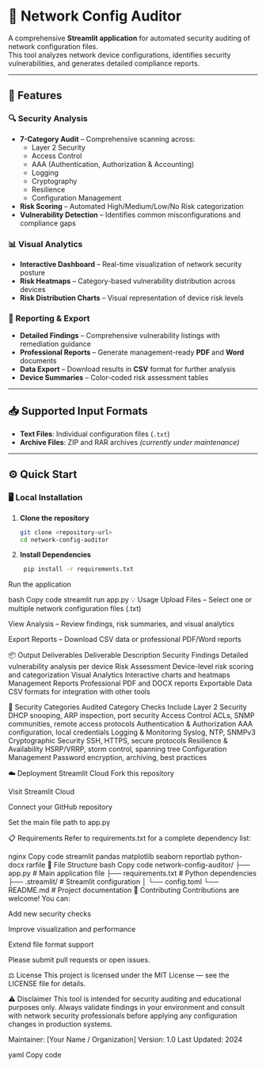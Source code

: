 # 🔐 Network Config Auditor

A comprehensive **Streamlit application** for automated security auditing of network configuration files.  
This tool analyzes network device configurations, identifies security vulnerabilities, and generates detailed compliance reports.

---

## 🚀 Features

### 🔍 Security Analysis
- **7-Category Audit** – Comprehensive scanning across:
  - Layer 2 Security  
  - Access Control  
  - AAA (Authentication, Authorization & Accounting)  
  - Logging  
  - Cryptography  
  - Resilience  
  - Configuration Management  
- **Risk Scoring** – Automated High/Medium/Low/No Risk categorization  
- **Vulnerability Detection** – Identifies common misconfigurations and compliance gaps  

### 📊 Visual Analytics
- **Interactive Dashboard** – Real-time visualization of network security posture  
- **Risk Heatmaps** – Category-based vulnerability distribution across devices  
- **Risk Distribution Charts** – Visual representation of device risk levels  

### 🧾 Reporting & Export
- **Detailed Findings** – Comprehensive vulnerability listings with remediation guidance  
- **Professional Reports** – Generate management-ready **PDF** and **Word** documents  
- **Data Export** – Download results in **CSV** format for further analysis  
- **Device Summaries** – Color-coded risk assessment tables  

---

## 📥 Supported Input Formats
- **Text Files**: Individual configuration files (`.txt`)  
- **Archive Files**: ZIP and RAR archives *(currently under maintenance)*  

---

## ⚙️ Quick Start

### 🖥️ Local Installation

1. **Clone the repository**
   ```bash
   git clone <repository-url>
   cd network-config-auditor

2. **Install Dependencies** 
   ```bash
    pip install -r requirements.txt
   
Run the application

bash
Copy code
streamlit run app.py
💡 Usage
Upload Files – Select one or multiple network configuration files (.txt)

View Analysis – Review findings, risk summaries, and visual analytics

Export Reports – Download CSV data or professional PDF/Word reports

📦 Output Deliverables
Deliverable	Description
Security Findings	Detailed vulnerability analysis per device
Risk Assessment	Device-level risk scoring and categorization
Visual Analytics	Interactive charts and heatmaps
Management Reports	Professional PDF and DOCX reports
Exportable Data	CSV formats for integration with other tools

🔎 Security Categories Audited
Category	Checks Include
Layer 2 Security	DHCP snooping, ARP inspection, port security
Access Control	ACLs, SNMP communities, remote access protocols
Authentication & Authorization	AAA configuration, local credentials
Logging & Monitoring	Syslog, NTP, SNMPv3
Cryptographic Security	SSH, HTTPS, secure protocols
Resilience & Availability	HSRP/VRRP, storm control, spanning tree
Configuration Management	Password encryption, archiving, best practices

☁️ Deployment
Streamlit Cloud
Fork this repository

Visit Streamlit Cloud

Connect your GitHub repository

Set the main file path to app.py

📋 Requirements
Refer to requirements.txt for a complete dependency list:

nginx
Copy code
streamlit
pandas
matplotlib
seaborn
reportlab
python-docx
rarfile
📁 File Structure
bash
Copy code
network-config-auditor/
├── app.py                 # Main application file
├── requirements.txt       # Python dependencies
├── .streamlit/            # Streamlit configuration
│   └── config.toml
└── README.md              # Project documentation
🤝 Contributing
Contributions are welcome!
You can:

Add new security checks

Improve visualization and performance

Extend file format support

Please submit pull requests or open issues.

⚖️ License
This project is licensed under the MIT License — see the LICENSE file for details.

⚠️ Disclaimer
This tool is intended for security auditing and educational purposes only.
Always validate findings in your environment and consult with network security professionals before applying any configuration changes in production systems.

Maintainer: [Your Name / Organization]
Version: 1.0
Last Updated: 2024

yaml
Copy code
